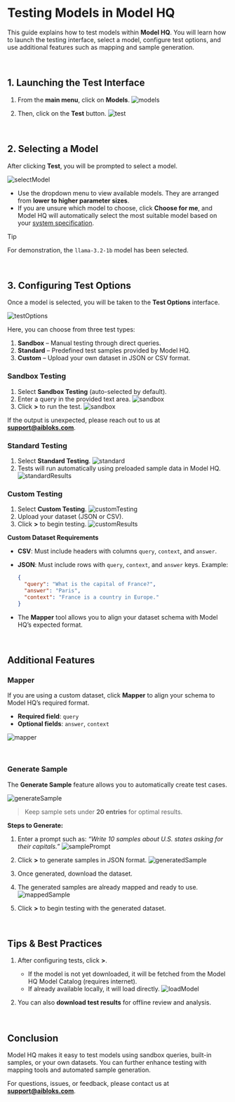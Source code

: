 # Testing Models in Model HQ

This guide explains how to test models within **Model HQ**. You will learn how to launch the testing interface, select a model, configure test options, and use additional features such as mapping and sample generation.

&nbsp;

## 1. Launching the Test Interface

1. From the **main menu**, click on **Models**.
   ![models](test/models.png)

2. Then, click on the **Test** button.
   ![test](test/test.png)

&nbsp;

## 2. Selecting a Model

After clicking **Test**, you will be prompted to select a model.

![selectModel](test/selectModel.png)

* Use the dropdown menu to view available models. They are arranged from **lower to higher parameter sizes**.
* If you are unsure which model to choose, click **Choose for me**, and Model HQ will automatically select the most suitable model based on your [system specification](https://model-hq-docs.vercel.app/system-configuration).

> [!TIP]
> For demonstration, the `llama-3.2-1b` model has been selected.

&nbsp;

## 3. Configuring Test Options

Once a model is selected, you will be taken to the **Test Options** interface.

![testOptions](test/testOptions.png)

Here, you can choose from three test types:

1. **Sandbox** – Manual testing through direct queries.
2. **Standard** – Predefined test samples provided by Model HQ.
3. **Custom** – Upload your own dataset in JSON or CSV format.

### Sandbox Testing

1. Select **Sandbox Testing** (auto-selected by default).
2. Enter a query in the provided text area.
   ![sandbox](test/sandboxPrompt.png)
3. Click **>** to run the test.
   ![sandbox](test/sandboxResults.png)

If the output is unexpected, please reach out to us at **[support@aibloks.com](mailto:support@aibloks.com)**.


### Standard Testing

1. Select **Standard Testing**.
   ![standard](test/standardTesting.png)
2. Tests will run automatically using preloaded sample data in Model HQ.
   ![standardResults](test/standardResults.png)


### Custom Testing

1. Select **Custom Testing**.
   ![customTesting](test/customTesting.png)
2. Upload your dataset (JSON or CSV).
3. Click **>** to begin testing.
   ![customResults](test/customResults.png)

**Custom Dataset Requirements**

* **CSV**: Must include headers with columns `query`, `context`, and `answer`.

* **JSON**: Must include rows with `query`, `context`, and `answer` keys.
  Example:

  ```json
  {
    "query": "What is the capital of France?",
    "answer": "Paris",
    "context": "France is a country in Europe."
  }
  ```

* The **Mapper** tool allows you to align your dataset schema with Model HQ’s expected format.

&nbsp;

## Additional Features

### Mapper

If you are using a custom dataset, click **Mapper** to align your schema to Model HQ’s required format.

* **Required field**: `query`
* **Optional fields**: `answer`, `context`

![mapper](test/mapper.png)

&nbsp;

### Generate Sample

The **Generate Sample** feature allows you to automatically create test cases.

![generateSample](test/generateSample.png)

> Keep sample sets under **20 entries** for optimal results.

**Steps to Generate:**

1. Enter a prompt such as:
   *“Write 10 samples about U.S. states asking for their capitals.”*
   ![samplePrompt](test/samplePrompt.png)

2. Click **>** to generate samples in JSON format.
   ![generatedSample](test/generatedSample.png)

3. Once generated, download the dataset.

4. The generated samples are already mapped and ready to use.
   ![mappedSample](test/mappedSample.png)

5. Click **>** to begin testing with the generated dataset.

&nbsp;

## Tips & Best Practices

1. After configuring tests, click **>**.

   * If the model is not yet downloaded, it will be fetched from the Model HQ Model Catalog (requires internet).
   * If already available locally, it will load directly.
     ![loadModel](test/loadModel.png)

2. You can also **download test results** for offline review and analysis.

&nbsp;

## Conclusion

Model HQ makes it easy to test models using sandbox queries, built-in samples, or your own datasets. You can further enhance testing with mapping tools and automated sample generation.

For questions, issues, or feedback, please contact us at **support@aibloks.com**.
